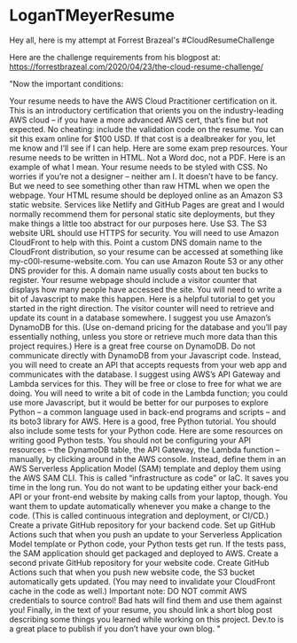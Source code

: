 # LoganTMeyerResume
Hey all, here is my attempt at Forrest Brazeal's #CloudResumeChallenge

Here are the challenge requirements from his blogpost at: https://forrestbrazeal.com/2020/04/23/the-cloud-resume-challenge/

"Now the important conditions:

Your resume needs to have the AWS Cloud Practitioner certification on it. This is an introductory certification that orients you on the industry-leading AWS cloud – if you have a more advanced AWS cert, that’s fine but not expected. No cheating: include the validation code on the resume. You can sit this exam online for $100 USD. If that cost is a dealbreaker for you, let me know and I’ll see if I can help. Here are some exam prep resources.
Your resume needs to be written in HTML. Not a Word doc, not a PDF. Here is an example of what I mean.
Your resume needs to be styled with CSS. No worries if you’re not a designer – neither am I. It doesn’t have to be fancy. But we need to see something other than raw HTML when we open the webpage.
Your HTML resume should be deployed online as an Amazon S3 static website. Services like Netlify and GitHub Pages are great and I would normally recommend them for personal static site deployments, but they make things a little too abstract for our purposes here. Use S3.
The S3 website URL should use HTTPS for security. You will need to use Amazon CloudFront to help with this.
Point a custom DNS domain name to the CloudFront distribution, so your resume can be accessed at something like my-c00l-resume-website.com. You can use Amazon Route 53 or any other DNS provider for this. A domain name usually costs about ten bucks to register.
Your resume webpage should include a visitor counter that displays how many people have accessed the site. You will need to write a bit of Javascript to make this happen. Here is a helpful tutorial to get you started in the right direction.
The visitor counter will need to retrieve and update its count in a database somewhere. I suggest you use Amazon’s DynamoDB for this. (Use on-demand pricing for the database and you’ll pay essentially nothing, unless you store or retrieve much more data than this project requires.) Here is a great free course on DynamoDB.
Do not communicate directly with DynamoDB from your Javascript code. Instead, you will need to create an API that accepts requests from your web app and communicates with the database. I suggest using AWS’s API Gateway and Lambda services for this. They will be free or close to free for what we are doing. You will need to write a bit of code in the Lambda function; you could use more Javascript, but it would be better for our purposes to explore Python – a common language used in back-end programs and scripts – and its boto3 library for AWS. Here is a good, free Python tutorial.
You should also include some tests for your Python code. Here are some resources on writing good Python tests.
You should not be configuring your API resources – the DynamoDB table, the API Gateway, the Lambda function – manually, by clicking around in the AWS console. Instead, define them in an AWS Serverless Application Model (SAM) template and deploy them using the AWS SAM CLI. This is called “infrastructure as code” or IaC. It saves you time in the long run.
You do not want to be updating either your back-end API or your front-end website by making calls from your laptop, though. You want them to update automatically whenever you make a change to the code. (This is called continuous integration and deployment, or CI/CD.) Create a private GitHub repository for your backend code. Set up GitHub Actions such that when you push an update to your Serverless Application Model template or Python code, your Python tests get run. If the tests pass, the SAM application should get packaged and deployed to AWS.
Create a second private GitHub repository for your website code. Create GitHub Actions such that when you push new website code, the S3 bucket automatically gets updated. (You may need to invalidate your CloudFront cache in the code as well.) Important note: DO NOT commit AWS credentials to source control! Bad hats will find them and use them against you!
Finally, in the text of your resume, you should link a short blog post describing some things you learned while working on this project. Dev.to is a great place to publish if you don’t have your own blog.
"
